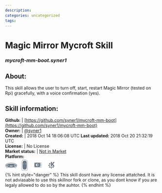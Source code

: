 ```yaml
--- 
description: 
categories: uncategorized   
tags:   
---
```


# Magic Mirror Mycroft Skill  
### _mycroft-mm-boot.syner1_  
## About:  
This skill allows the user to turn off, start, restart Magic Mirror (tested on Rpi) gracefully, with a voice confirmation (yes).

## Skill information:  
**Github:** | [https://github.com/syner1/mycroft-mm-boot](https://github.com/syner1/mycroft-mm-boot)  
**Owner:** | [@syner1](https://github.com/syner1)  
**Created:** | 2018 Oct 14 18:06:08 UTC  **Last updated:** 2018 Oct 20 21:32:19 UTC  
**License:** | No License  
**Market status:** | [Not in Market](https://market.mycroft.ai/skill/)  
**Platform:**  
 ![](../.gitbook/assets/mark-1-icon.png)  ![](../.gitbook/assets/mark-2-icon.png)  ![](../.gitbook/assets/picroft-icon.png)  ![](../.gitbook/assets/kde.png)   
{% hint style="danger" %}
This skill dosnt have any license attatched. It is not adviasable to use this skillnor fork or clone, as you dont know if you are legaly allowed to do so by the auhtor.
{% endhint %}
